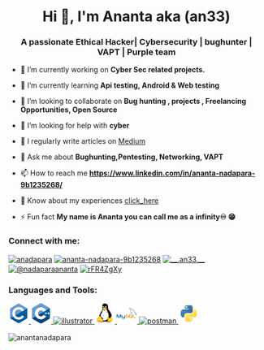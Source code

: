 <h1 align="center">Hi 👋, I'm Ananta aka (an33)</h1>
<h3 align="center"> A passionate Ethical Hacker| Cybersecurity | bughunter | VAPT | Purple team</h3>


- 🔭 I’m currently working on **Cyber Sec related projects.**

- 🌱 I’m currently learning **Api testing, Android & Web testing**

- 👯 I’m looking to collaborate on **Bug hunting , projects , Freelancing Opportunities, Open Source**

- 🤝 I’m looking for help with **cyber**

- 📝 I regularly write articles on [Medium](https://medium.com/@nadaparaananta)

- 💬 Ask me about **Bughunting,Pentesting, Networking, VAPT**

- 📫 How to reach me **https://www.linkedin.com/in/ananta-nadapara-9b1235268/**

- 📄 Know about my experiences [click_here](https://www.youtube.com/watch?v=kTJczUoc26U)

- ⚡ Fun fact **My name is Ananta you can call me as a infinity♾️ 😁**

<h3 align="left">Connect with me:</h3>
<p align="left">
<a href="https://twitter.com/anadapara" target="blank"><img align="center" src="https://raw.githubusercontent.com/rahuldkjain/github-profile-readme-generator/master/src/images/icons/Social/twitter.svg" alt="anadapara" height="30" width="40" /></a>
<a href="https://linkedin.com/in/ananta-nadapara-9b1235268" target="blank"><img align="center" src="https://raw.githubusercontent.com/rahuldkjain/github-profile-readme-generator/master/src/images/icons/Social/linked-in-alt.svg" alt="ananta-nadapara-9b1235268" height="30" width="40" /></a>
<a href="https://instagram.com/__.an33.__" target="blank"><img align="center" src="https://raw.githubusercontent.com/rahuldkjain/github-profile-readme-generator/master/src/images/icons/Social/instagram.svg" alt="__.an33.__" height="30" width="40" /></a>
<a href="https://medium.com/@nadaparaananta" target="blank"><img align="center" src="https://raw.githubusercontent.com/rahuldkjain/github-profile-readme-generator/master/src/images/icons/Social/medium.svg" alt="@nadaparaananta" height="30" width="40" /></a>
<a href="https://discord.gg/rFR4ZgXy" target="blank"><img align="center" src="https://raw.githubusercontent.com/rahuldkjain/github-profile-readme-generator/master/src/images/icons/Social/discord.svg" alt="rFR4ZgXy" height="30" width="40" /></a>
</p>

<h3 align="left">Languages and Tools:</h3>
<p align="left"> <a href="https://www.cprogramming.com/" target="_blank" rel="noreferrer"> <img src="https://raw.githubusercontent.com/devicons/devicon/master/icons/c/c-original.svg" alt="c" width="40" height="40"/> </a> <a href="https://www.w3schools.com/cpp/" target="_blank" rel="noreferrer"> <img src="https://raw.githubusercontent.com/devicons/devicon/master/icons/cplusplus/cplusplus-original.svg" alt="cplusplus" width="40" height="40"/> </a> <a href="https://www.adobe.com/in/products/illustrator.html" target="_blank" rel="noreferrer"> <img src="https://www.vectorlogo.zone/logos/adobe_illustrator/adobe_illustrator-icon.svg" alt="illustrator" width="40" height="40"/> </a> <a href="https://www.linux.org/" target="_blank" rel="noreferrer"> <img src="https://raw.githubusercontent.com/devicons/devicon/master/icons/linux/linux-original.svg" alt="linux" width="40" height="40"/> </a> <a href="https://www.mysql.com/" target="_blank" rel="noreferrer"> <img src="https://raw.githubusercontent.com/devicons/devicon/master/icons/mysql/mysql-original-wordmark.svg" alt="mysql" width="40" height="40"/> </a> <a href="https://postman.com" target="_blank" rel="noreferrer"> <img src="https://www.vectorlogo.zone/logos/getpostman/getpostman-icon.svg" alt="postman" width="40" height="40"/> </a> <a href="https://www.python.org" target="_blank" rel="noreferrer"> <img src="https://raw.githubusercontent.com/devicons/devicon/master/icons/python/python-original.svg" alt="python" width="40" height="40"/> </a> </p>

<p><img align="center" src="https://github-readme-stats.vercel.app/api/top-langs?username=anantanadapara&show_icons=true&locale=en&layout=compact" alt="anantanadapara" /></p>

